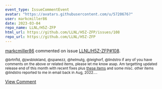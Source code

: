```yaml
---
event_type: IssueCommentEvent
avatar: "https://avatars.githubusercontent.com/u/5720676?"
user: markcmiller86
date: 2023-03-04
repo_name: LLNL/H5Z-ZFP
html_url: https://github.com/LLNL/H5Z-ZFP/issues/108
repo_url: https://github.com/LLNL/H5Z-ZFP
---
```


<a href='https://github.com/markcmiller86' target='_blank'>markcmiller86</a> commented on issue <a href='https://github.com/LLNL/H5Z-ZFP/issues/108' target='_blank'>LLNL/H5Z-ZFP#108</a>.

<small>@brtnfld, @jwsblokland, @spanezz, @helmutg, @leighorf, @lindstro if any of you have comments on the above or related items, please let me know asap. Am targetting updated release end of this month with recent fixes plus [these items](https://github.com/LLNL/H5Z-ZFP/issues?q=is%3Aopen+is%3Aissue+milestone%3A1.1.1) and some misc. other items @lindstro reported to me in email back in Aug, 2022....</small>

<a href='https://github.com/LLNL/H5Z-ZFP/issues/108' target='_blank'>View Comment</a>